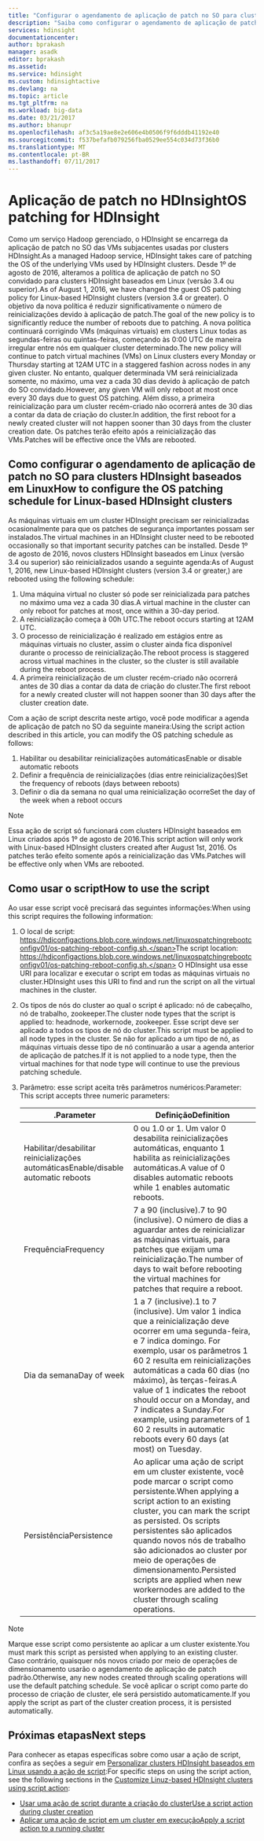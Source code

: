 ```yaml
---
title: "Configurar o agendamento de aplicação de patch no SO para clusters HDInsight baseados em Linux – Azure | Microsoft Docs"
description: "Saiba como configurar o agendamento de aplicação de patch no SO para clusters HDInsight baseados em Linux."
services: hdinsight
documentationcenter: 
author: bprakash
manager: asadk
editor: bprakash
ms.assetid: 
ms.service: hdinsight
ms.custom: hdinsightactive
ms.devlang: na
ms.topic: article
ms.tgt_pltfrm: na
ms.workload: big-data
ms.date: 03/21/2017
ms.author: bhanupr
ms.openlocfilehash: af3c5a19ae8e2e606e4b0506f9f6dddb41192e40
ms.sourcegitcommit: f537befafb079256fba0529ee554c034d73f36b0
ms.translationtype: MT
ms.contentlocale: pt-BR
ms.lasthandoff: 07/11/2017
---
```

# <a name="os-patching-for-hdinsight"></a><span data-ttu-id="1e879-103">Aplicação de patch no HDInsight</span><span class="sxs-lookup"><span data-stu-id="1e879-103">OS patching for HDInsight</span></span> 
<span data-ttu-id="1e879-104">Como um serviço Hadoop gerenciado, o HDInsight se encarrega da aplicação de patch no SO das VMs subjacentes usadas por clusters HDInsight.</span><span class="sxs-lookup"><span data-stu-id="1e879-104">As a managed Hadoop service, HDInsight takes care of patching the OS of the underlying VMs used by HDInsight clusters.</span></span> <span data-ttu-id="1e879-105">Desde 1º de agosto de 2016, alteramos a política de aplicação de patch no SO convidado para clusters HDInsight baseados em Linux (versão 3.4 ou superior).</span><span class="sxs-lookup"><span data-stu-id="1e879-105">As of August 1, 2016, we have changed the guest OS patching policy for Linux-based HDInsight clusters (version 3.4 or greater).</span></span> <span data-ttu-id="1e879-106">O objetivo da nova política é reduzir significativamente o número de reinicializações devido à aplicação de patch.</span><span class="sxs-lookup"><span data-stu-id="1e879-106">The goal of the new policy is to significantly reduce the number of reboots due to patching.</span></span> <span data-ttu-id="1e879-107">A nova política continuará corrigindo VMs (máquinas virtuais) em clusters Linux todas as segundas-feiras ou quintas-feiras, começando às 0:00 UTC de maneira irregular entre nós em qualquer cluster determinado.</span><span class="sxs-lookup"><span data-stu-id="1e879-107">The new policy will continue to patch virtual machines (VMs) on Linux clusters every Monday or Thursday starting at 12AM UTC in a staggered fashion across nodes in any given cluster.</span></span> <span data-ttu-id="1e879-108">No entanto, qualquer determinada VM será reinicializada somente, no máximo, uma vez a cada 30 dias devido à aplicação de patch do SO convidado.</span><span class="sxs-lookup"><span data-stu-id="1e879-108">However, any given VM will only reboot at most once every 30 days due to guest OS patching.</span></span> <span data-ttu-id="1e879-109">Além disso, a primeira reinicialização para um cluster recém-criado não ocorrerá antes de 30 dias a contar da data de criação do cluster.</span><span class="sxs-lookup"><span data-stu-id="1e879-109">In addition, the first reboot for a newly created cluster will not happen sooner than 30 days from the cluster creation date.</span></span> <span data-ttu-id="1e879-110">Os patches terão efeito após a reinicialização das VMs.</span><span class="sxs-lookup"><span data-stu-id="1e879-110">Patches will be effective once the VMs are rebooted.</span></span>

## <a name="how-to-configure-the-os-patching-schedule-for-linux-based-hdinsight-clusters"></a><span data-ttu-id="1e879-111">Como configurar o agendamento de aplicação de patch no SO para clusters HDInsight baseados em Linux</span><span class="sxs-lookup"><span data-stu-id="1e879-111">How to configure the OS patching schedule for Linux-based HDInsight clusters</span></span>
<span data-ttu-id="1e879-112">As máquinas virtuais em um cluster HDInsight precisam ser reinicializadas ocasionalmente para que os patches de segurança importantes possam ser instalados.</span><span class="sxs-lookup"><span data-stu-id="1e879-112">The virtual machines in an HDInsight cluster need to be rebooted occasionally so that important security patches can be installed.</span></span> <span data-ttu-id="1e879-113">Desde 1º de agosto de 2016, novos clusters HDInsight baseados em Linux (versão 3.4 ou superior) são reinicializados usando a seguinte agenda:</span><span class="sxs-lookup"><span data-stu-id="1e879-113">As of August 1, 2016, new Linux-based HDInsight clusters (version 3.4 or greater,) are rebooted using the following schedule:</span></span>

1. <span data-ttu-id="1e879-114">Uma máquina virtual no cluster só pode ser reinicializada para patches no máximo uma vez a cada 30 dias.</span><span class="sxs-lookup"><span data-stu-id="1e879-114">A virtual machine in the cluster can only reboot for patches at most, once within a 30-day period.</span></span>
2. <span data-ttu-id="1e879-115">A reinicialização começa à 00h UTC.</span><span class="sxs-lookup"><span data-stu-id="1e879-115">The reboot occurs starting at 12AM UTC.</span></span>
3. <span data-ttu-id="1e879-116">O processo de reinicialização é realizado em estágios entre as máquinas virtuais no cluster, assim o cluster ainda fica disponível durante o processo de reinicialização.</span><span class="sxs-lookup"><span data-stu-id="1e879-116">The reboot process is staggered across virtual machines in the cluster, so the cluster is still available during the reboot process.</span></span>
4. <span data-ttu-id="1e879-117">A primeira reinicialização de um cluster recém-criado não ocorrerá antes de 30 dias a contar da data de criação do cluster.</span><span class="sxs-lookup"><span data-stu-id="1e879-117">The first reboot for a newly created cluster will not happen sooner than 30 days after the cluster creation date.</span></span>

<span data-ttu-id="1e879-118">Com a ação de script descrita neste artigo, você pode modificar a agenda de aplicação de patch no SO da seguinte maneira:</span><span class="sxs-lookup"><span data-stu-id="1e879-118">Using the script action described in this article, you can modify the OS patching schedule as follows:</span></span>
1. <span data-ttu-id="1e879-119">Habilitar ou desabilitar reinicializações automáticas</span><span class="sxs-lookup"><span data-stu-id="1e879-119">Enable or disable automatic reboots</span></span>
2. <span data-ttu-id="1e879-120">Definir a frequência de reinicializações (dias entre reinicializações)</span><span class="sxs-lookup"><span data-stu-id="1e879-120">Set the frequency of reboots (days between reboots)</span></span>
3. <span data-ttu-id="1e879-121">Definir o dia da semana no qual uma reinicialização ocorre</span><span class="sxs-lookup"><span data-stu-id="1e879-121">Set the day of the week when a reboot occurs</span></span>

> [!NOTE]
> <span data-ttu-id="1e879-122">Essa ação de script só funcionará com clusters HDInsight baseados em Linux criados após 1º de agosto de 2016.</span><span class="sxs-lookup"><span data-stu-id="1e879-122">This script action will only work with Linux-based HDInsight clusters created after August 1st, 2016.</span></span> <span data-ttu-id="1e879-123">Os patches terão efeito somente após a reinicialização das VMs.</span><span class="sxs-lookup"><span data-stu-id="1e879-123">Patches will be effective only when VMs are rebooted.</span></span> 
>

## <a name="how-to-use-the-script"></a><span data-ttu-id="1e879-124">Como usar o script</span><span class="sxs-lookup"><span data-stu-id="1e879-124">How to use the script</span></span> 

<span data-ttu-id="1e879-125">Ao usar esse script você precisará das seguintes informações:</span><span class="sxs-lookup"><span data-stu-id="1e879-125">When using this script requires the following information:</span></span>
1. <span data-ttu-id="1e879-126">O local de script: https://hdiconfigactions.blob.core.windows.net/linuxospatchingrebootconfigv01/os-patching-reboot-config.sh.</span><span class="sxs-lookup"><span data-stu-id="1e879-126">The script location: https://hdiconfigactions.blob.core.windows.net/linuxospatchingrebootconfigv01/os-patching-reboot-config.sh.</span></span>
    <span data-ttu-id="1e879-127">O HDInsight usa esse URI para localizar e executar o script em todas as máquinas virtuais no cluster.</span><span class="sxs-lookup"><span data-stu-id="1e879-127">HDInsight uses this URI to find and run the script on all the virtual machines in the cluster.</span></span>
  
2. <span data-ttu-id="1e879-128">Os tipos de nós do cluster ao qual o script é aplicado: nó de cabeçalho, nó de trabalho, zookeeper.</span><span class="sxs-lookup"><span data-stu-id="1e879-128">The cluster node types that the script is applied to: headnode, workernode, zookeeper.</span></span> <span data-ttu-id="1e879-129">Esse script deve ser aplicado a todos os tipos de nó do cluster.</span><span class="sxs-lookup"><span data-stu-id="1e879-129">This script must be applied to all node types in the cluster.</span></span> <span data-ttu-id="1e879-130">Se não for aplicado a um tipo de nó, as máquinas virtuais desse tipo de nó continuarão a usar a agenda anterior de aplicação de patches.</span><span class="sxs-lookup"><span data-stu-id="1e879-130">If it is not applied to a node type, then the virtual machines for that node type will continue to use the previous patching schedule.</span></span>


3.  <span data-ttu-id="1e879-131">Parâmetro: esse script aceita três parâmetros numéricos:</span><span class="sxs-lookup"><span data-stu-id="1e879-131">Parameter: This script accepts three numeric parameters:</span></span>

    | <span data-ttu-id="1e879-132">.</span><span class="sxs-lookup"><span data-stu-id="1e879-132">Parameter</span></span> | <span data-ttu-id="1e879-133">Definição</span><span class="sxs-lookup"><span data-stu-id="1e879-133">Definition</span></span> |
    | --- | --- |
    | <span data-ttu-id="1e879-134">Habilitar/desabilitar reinicializações automáticas</span><span class="sxs-lookup"><span data-stu-id="1e879-134">Enable/disable automatic reboots</span></span> |<span data-ttu-id="1e879-135">0 ou 1.</span><span class="sxs-lookup"><span data-stu-id="1e879-135">0 or 1.</span></span> <span data-ttu-id="1e879-136">Um valor 0 desabilita reinicializações automáticas, enquanto 1 habilita as reinicializações automáticas.</span><span class="sxs-lookup"><span data-stu-id="1e879-136">A value of 0 disables automatic reboots while 1 enables automatic reboots.</span></span> |
    | <span data-ttu-id="1e879-137">Frequência</span><span class="sxs-lookup"><span data-stu-id="1e879-137">Frequency</span></span> |<span data-ttu-id="1e879-138">7 a 90 (inclusive).</span><span class="sxs-lookup"><span data-stu-id="1e879-138">7 to 90 (inclusive).</span></span> <span data-ttu-id="1e879-139">O número de dias a aguardar antes de reinicializar as máquinas virtuais, para patches que exijam uma reinicialização.</span><span class="sxs-lookup"><span data-stu-id="1e879-139">The number of days to wait before rebooting the virtual machines for patches that require a reboot.</span></span> |
    | <span data-ttu-id="1e879-140">Dia da semana</span><span class="sxs-lookup"><span data-stu-id="1e879-140">Day of week</span></span> |<span data-ttu-id="1e879-141">1 a 7 (inclusive).</span><span class="sxs-lookup"><span data-stu-id="1e879-141">1 to 7 (inclusive).</span></span> <span data-ttu-id="1e879-142">Um valor 1 indica que a reinicialização deve ocorrer em uma segunda-feira, e 7 indica domingo. For exemplo, usar os parâmetros 1 60 2 resulta em reinicializações automáticas a cada 60 dias (no máximo), às terças-feiras.</span><span class="sxs-lookup"><span data-stu-id="1e879-142">A value of 1 indicates the reboot should occur on a Monday, and 7 indicates a Sunday.For example, using parameters of 1 60 2 results in automatic reboots every 60 days (at most) on Tuesday.</span></span> |
    | <span data-ttu-id="1e879-143">Persistência</span><span class="sxs-lookup"><span data-stu-id="1e879-143">Persistence</span></span> |<span data-ttu-id="1e879-144">Ao aplicar uma ação de script em um cluster existente, você pode marcar o script como persistente.</span><span class="sxs-lookup"><span data-stu-id="1e879-144">When applying a script action to an existing cluster, you can mark the script as persisted.</span></span> <span data-ttu-id="1e879-145">Os scripts persistentes são aplicados quando novos nós de trabalho são adicionados ao cluster por meio de operações de dimensionamento.</span><span class="sxs-lookup"><span data-stu-id="1e879-145">Persisted scripts are applied when new workernodes are added to the cluster through scaling operations.</span></span> |

> [!NOTE]
> <span data-ttu-id="1e879-146">Marque esse script como persistente ao aplicar a um cluster existente.</span><span class="sxs-lookup"><span data-stu-id="1e879-146">You must mark this script as persisted when applying to an existing cluster.</span></span> <span data-ttu-id="1e879-147">Caso contrário, quaisquer nós novos criado por meio de operações de dimensionamento usarão o agendamento de aplicação de patch padrão.</span><span class="sxs-lookup"><span data-stu-id="1e879-147">Otherwise, any new nodes created through scaling      operations will use the default patching schedule.</span></span>
<span data-ttu-id="1e879-148">Se você aplicar o script como parte do processo de criação de cluster, ele será persistido automaticamente.</span><span class="sxs-lookup"><span data-stu-id="1e879-148">If you apply the script as part of the cluster creation process, it is persisted automatically.</span></span>
>

## <a name="next-steps"></a><span data-ttu-id="1e879-149">Próximas etapas</span><span class="sxs-lookup"><span data-stu-id="1e879-149">Next steps</span></span>

<span data-ttu-id="1e879-150">Para conhecer as etapas específicas sobre como usar a ação de script, confira as seções a seguir em [Personalizar clusters HDInsight baseados em Linux usando a ação de script](hdinsight-hadoop-customize-cluster-linux.md):</span><span class="sxs-lookup"><span data-stu-id="1e879-150">For specific steps on using the script action, see the following sections in the [Customize Linuz-based HDInsight clusters using script action](hdinsight-hadoop-customize-cluster-linux.md):</span></span>

* [<span data-ttu-id="1e879-151">Usar uma ação de script durante a criação do cluster</span><span class="sxs-lookup"><span data-stu-id="1e879-151">Use a script action during cluster creation</span></span>](hdinsight-hadoop-customize-cluster-linux.md#use-a-script-action-during-cluster-creation)
* [<span data-ttu-id="1e879-152">Aplicar uma ação de script em um cluster em execução</span><span class="sxs-lookup"><span data-stu-id="1e879-152">Apply a script action to a running cluster</span></span>](hdinsight-hadoop-customize-cluster-linux.md#apply-a-script-action-to-a-running-cluster)
